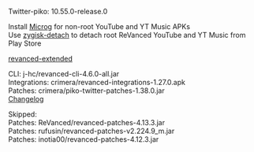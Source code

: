 Twitter-piko: 10.55.0-release.0  

Install [Microg](https://github.com/ReVanced/GmsCore/releases) for non-root YouTube and YT Music APKs  
Use [zygisk-detach](https://github.com/j-hc/zygisk-detach) to detach root ReVanced YouTube and YT Music from Play Store  

[revanced-extended](https://github.com/thunderkex/revanced-extended)
  
CLI: j-hc/revanced-cli-4.6.0-all.jar  
Integrations: crimera/revanced-integrations-1.27.0.apk  
Patches: crimera/piko-twitter-patches-1.38.0.jar  
[Changelog](https://github.com/crimera/piko/releases/tag/v1.38.0)  

Skipped:  
Patches: ReVanced/revanced-patches-4.13.3.jar  
Patches: rufusin/revanced-patches-v2.224.9_m.jar  
Patches: inotia00/revanced-patches-4.12.3.jar    
